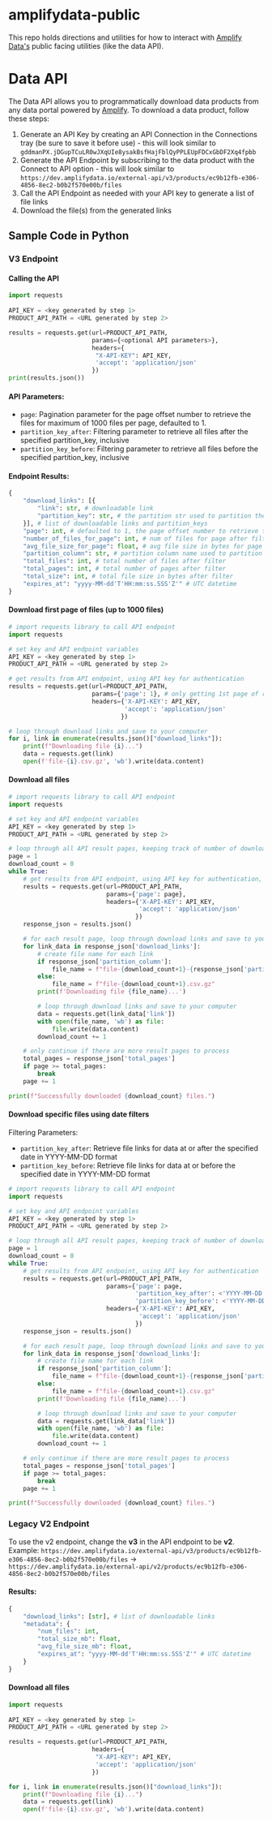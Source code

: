 # amplifydata-public

This repo holds directions and utilities for how to interact with [Amplify Data's](https://www.amplifydata.io/) public facing utilities (like the data API).

# Data API

The Data API allows you to programmatically download data products from any data portal powered by [Amplify](https://www.amplifydata.io/). To download a data product, follow these steps:
1. Generate an API Key by creating an API Connection in the Connections tray (be sure to save it before use) - this will look similar to `gddmanPX.jDGupTCuLR0wJXqUIe8ysakBsfHajFblQyPPLEUpFDCxGbDF2Xq4fpbb`
2. Generate the API Endpoint by subscribing to the data product with the Connect to API option - this will look similar to `https://dev.amplifydata.io/external-api/v3/products/ec9b12fb-e306-4856-8ec2-b0b2f570e00b/files`
3. Call the API Endpoint as needed with your API key to generate a list of file links
4. Download the file(s) from the generated links

## Sample Code in Python

### V3 Endpoint

#### Calling the API
```python
import requests
 
API_KEY = <key generated by step 1>
PRODUCT_API_PATH = <URL generated by step 2>

results = requests.get(url=PRODUCT_API_PATH,
                       params={<optional API parameters>},
                       headers={
                        "X-API-KEY": API_KEY,
                        'accept': 'application/json'
                       })
print(results.json())
```

#### API Parameters:

- `page`: Pagination parameter for the page offset number to retrieve the files for maximum of 1000 files per page, defaulted to 1.
- `partition_key_after`: Filtering parameter to retrieve all files after the specified partition_key, inclusive
- `partition_key_before`: Filtering parameter to retrieve all files before the specified partition_key, inclusive

#### Endpoint Results:
```python
{
    "download_links": [{
        "link": str, # downloadable link
        "partition_key": str, # the partition str used to partition the links. Can be used for filtering, example provided below. Will be None if no file partitioning set
    }], # list of downloadable links and partition_keys
    "page": int, # defaulted to 1, the page offset number to retrieve the links for maximum of 1000 links per page
    "number_of_files_for_page": int, # num of files for page after filter and pagination
    "avg_file_size_for_page": float, # avg file size in bytes for page after filter and pagination
    "partition_column": str, # partition column name used to partition the links. Will be None if no file partitioning set
    "total_files": int, # total number of files after filter
    "total_pages": int, # total number of pages after filter
    "total_size": int, # total file size in bytes after filter
    "expires_at": "yyyy-MM-dd'T'HH:mm:ss.SSS'Z'" # UTC datetime
}
```
#### Download first page of files (up to 1000 files)
```python
# import requests library to call API endpoint
import requests

# set key and API endpoint variables
API_KEY = <key generated by step 1>
PRODUCT_API_PATH = <URL generated by step 2>

# get results from API endpoint, using API key for authentication
results = requests.get(url=PRODUCT_API_PATH,
                       params={'page': 1}, # only getting 1st page of results
                       headers={'X-API-KEY': API_KEY,
                                'accept': 'application/json'
                               })

# loop through download links and save to your computer
for i, link in enumerate(results.json()["download_links"]):
    print(f"Downloading file {i}...")
    data = requests.get(link)
    open(f'file-{i}.csv.gz', 'wb').write(data.content)

```

#### Download all files
```python
# import requests library to call API endpoint
import requests

# set key and API endpoint variables
API_KEY = <key generated by step 1>
PRODUCT_API_PATH = <URL generated by step 2>

# loop through all API result pages, keeping track of number of downloaded files
page = 1
download_count = 0
while True:
    # get results from API endpoint, using API key for authentication, for a specific page
    results = requests.get(url=PRODUCT_API_PATH,
                           params={'page': page},
                           headers={'X-API-KEY': API_KEY,
                                    'accept': 'application/json'
                                   })
    response_json = results.json()

    # for each result page, loop through download links and save to your computer
    for link_data in response_json['download_links']:
        # create file name for each link
        if response_json['partition_column']:
            file_name = f"file-{download_count+1}-{response_json['partition_column']}-{link_data['partition_key']}.csv.gz"
        else:
            file_name = f"file-{download_count+1}.csv.gz"
        print(f'Downloading file {file_name}...')

        # loop through download links and save to your computer
        data = requests.get(link_data['link'])
        with open(file_name, 'wb') as file:
            file.write(data.content)
        download_count += 1

    # only continue if there are more result pages to process
    total_pages = response_json['total_pages']
    if page >= total_pages:
        break
    page += 1

print(f"Successfully downloaded {download_count} files.")
```

#### Download specific files using date filters
Filtering Parameters:

- `partition_key_after`: Retrieve file links for data at or after the specified date in YYYY-MM-DD format
- `partition_key_before`: Retrieve file links for data at or before the specified date in YYYY-MM-DD format

```python
# import requests library to call API endpoint
import requests

# set key and API endpoint variables
API_KEY = <key generated by step 1>
PRODUCT_API_PATH = <URL generated by step 2>

# loop through all API result pages, keeping track of number of downloaded files
page = 1
download_count = 0
while True:
    # get results from API endpoint, using API key for authentication
    results = requests.get(url=PRODUCT_API_PATH,
                           params={'page': page,
                                   'partition_key_after': <'YYYY-MM-DD'>,   # optionally set date value here
                                   'partition_key_before': <'YYYY-MM-DD'>}, # optionally set date value here
                           headers={'X-API-KEY': API_KEY,
                                    'accept': 'application/json'
                                   })
    response_json = results.json()

    # for each result page, loop through download links and save to your computer
    for link_data in response_json['download_links']:
        # create file name for each link
        if response_json['partition_column']:
            file_name = f"file-{download_count+1}-{response_json['partition_column']}-{link_data['partition_key']}.csv.gz"
        else:
            file_name = f"file-{download_count+1}.csv.gz"
        print(f'Downloading file {file_name}...')

        # loop through download links and save to your computer
        data = requests.get(link_data['link'])
        with open(file_name, 'wb') as file:
            file.write(data.content)
        download_count += 1

    # only continue if there are more result pages to process
    total_pages = response_json['total_pages']
    if page >= total_pages:
        break
    page += 1

print(f"Successfully downloaded {download_count} files.")
```

### Legacy V2 Endpoint
To use the v2 endpoint, change the **v3** in the API endpoint to be **v2**.  Example: `https://dev.amplifydata.io/external-api/v3/products/ec9b12fb-e306-4856-8ec2-b0b2f570e00b/files` -> `https://dev.amplifydata.io/external-api/v2/products/ec9b12fb-e306-4856-8ec2-b0b2f570e00b/files`

#### Results:
```python
{
    "download_links": [str], # list of downloadable links
    "metadata": {
        "num_files": int,
        "total_size_mb": float,
        "avg_file_size_mb": float,
        "expires_at": "yyyy-MM-dd'T'HH:mm:ss.SSS'Z'" # UTC datetime
    }
}
```
#### Download all files
```python
import requests
 
API_KEY = <key generated by step 1>
PRODUCT_API_PATH = <URL generated by step 2>

results = requests.get(url=PRODUCT_API_PATH,
                       headers={
                        "X-API-KEY": API_KEY,
                        'accept': 'application/json'
                       })

for i, link in enumerate(results.json()["download_links"]):
    print(f"Downloading file {i}...")
    data = requests.get(link)
    open(f'file-{i}.csv.gz', 'wb').write(data.content)
```


